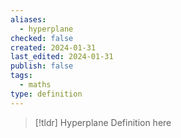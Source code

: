 ```yaml
---
aliases:
  - hyperplane
checked: false
created: 2024-01-31
last_edited: 2024-01-31
publish: false
tags:
  - maths
type: definition
---
```

>[!tldr] Hyperplane
>Definition here

